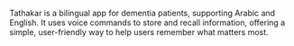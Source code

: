 Tathakar is a bilingual app for dementia patients, supporting Arabic and English. It uses voice commands to store and recall information, offering a simple, user-friendly way to help users remember what matters most.
